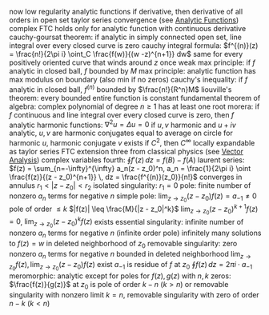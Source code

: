 now low regularity analytic functions
	if derivative, then derivative of all orders in open set
	taylor series convergence (see [Analytic Functions](Analytic%20Functions.md))
complex FTC holds only for analytic function with continuous derivative
cauchy-goursat theorem: if analytic in simply connected open set, line integral over every closed curve is zero
	cauchy integral formula: $f^{(n)}(z) = \frac{n!}{2\pi i} \oint_C \frac{f(w)}{(w -z)^{n+1}} dw$
	same for every positively oriented curve that winds around $z$ once
weak max principle: if $f$ analytic in closed ball, $f$ bounded by $M$
	max principle: analytic function has max modulus on boundary (also min if no zeros)
cauchy's inequality: if $f$ analytic in closed ball, $f^{(n)}$ bounded by $\frac{n!}{R^n}M$
liouville's theorem: every bounded entire function is constant
	fundamental theorem of algebra: complex polynomial of degree $n \geq 1$ has at least one root
morera: if $f$ continuous and line integral over every closed curve is zero, then $f$ analytic
harmonic functions: $\nabla^2 u = \Delta u  = 0$
	if $u, v$ harmonic and $u + iv$ analytic, $u, v$ are harmonic conjugates
	equal to average on circle
	for harmonic $u$, harmonic conjugate $v$ exists
		if $C^2$, then $C^{\infty}$
		locally expandable as taylor series
FTC extension
	three from classical physics (see [Vector Analysis](Vector%20Analysis.md))
	complex variables fourth: $\oint f'(z) \, dz = f(B) - f(A)$
laurent series: $f(z) = \sum_{n=-\infty}^{\infty} a_n(z - z_0)^n, a_n = \frac{1}{2\pi i} \oint \frac{f(z)}{(z - z_0)^{n+1}} \, dz = \frac{f^{(n)}(z_0)}{n!}$
	converges in annulus $r_1 < |z - z_0| < r_2$
	isolated singularity: $r_1= 0$
		pole: finite number of nonzero $a_{n}$ terms for negative $n$
			simple pole: $\lim_{z\to z_0} (z - z_0)f(z) = a_{-1} \neq 0$
			pole of order $\leq k$
				$|f(z)| \leq \frac{M}{|z - z_0|^k}$
				$\lim_{z\to z_0} (z - z_0)^{k+1}f(z) = 0$, $\lim_{z\to z_0} (z - z_0)^{k}f(z)$ exists
		essential singularity: infinite number of nonzero $a_{n}$ terms for negative $n$ (infinite order pole)
			infinitely many solutions to $f(z) = w$ in deleted neighborhood of $z_0$
		removable singularity: zero nonzero $a_{n}$ terms for negative $n$
			bounded in deleted neighborhood
			$\lim_{z\to z_0} f(z), \lim_{z\to z_0} (z - z_0)f(z)$ exist
		$a_{-1}$ is residue of $f$ at $z_0$
			$\oint f(z) \, dz = 2\pi i \cdot a_{-1}$
		meromorphic: analytic except for poles
		for $f(z), g(z)$ with $n, k$ zeros:
			$\frac{f(z)}{g(z)}$ at $z_0$ is pole of order $k - n$ ($k > n$) or removable singularity with nonzero limit $k = n$, removable singularity with zero of order $n - k$ ($k < n$)